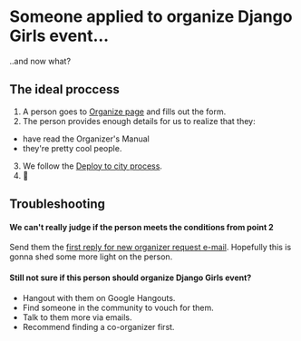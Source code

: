 # Someone applied to organize Django Girls event...

..and now what? 

## The ideal proccess

1. A person goes to [Organize page](https://djangogirls.org/organize/) and fills out the form.
2. The person provides enough details for us to realize that they:
 - have read the Organizer's Manual
 - they're pretty cool people.
3. We follow the [Deploy to city process](deploy-city.md).
4. :tada:

## Troubleshooting

#### We can't really judge if the person meets the conditions from point 2

Send them the [first reply for new organizer request e-mail](emails/organize-request-reply.md). Hopefully this is gonna shed some more light on the person.

#### Still not sure if this person should organize Django Girls event?

- Hangout with them on Google Hangouts. 
- Find someone in the community to vouch for them.
- Talk to them more via emails.
- Recommend finding a co-organizer first.
